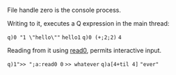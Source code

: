 File handle zero is the console process.

Writing to it, executes a Q expression in the main thread:

`q)0 "1 \"hello\""`
`hello1`
`q)0 (+;2;2)`
`4`

Reading from it using [read0](Reference/read0 "wikilink"), permits interactive input.

`q)1">> ";a:read0 0`
`>> whatever`
`q)a[4+til 4]`
`"ever"`
